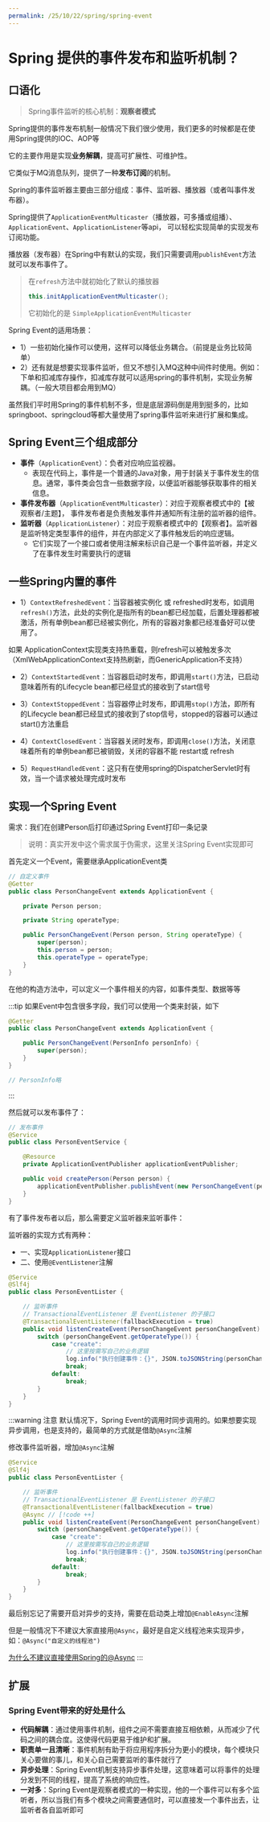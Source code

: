 ```yaml
---
permalink: /25/10/22/spring/spring-event
---
```


# Spring 提供的事件发布和监听机制？

## 口语化

>   Spring事件监听的核心机制：**观察者模式**

Spring提供的事件发布机制一般情况下我们很少使用，我们更多的时候都是在使用Spring提供的IOC、AOP等

它的主要作用是实现**业务解耦**，提高可扩展性、可维护性。

它类似于MQ消息队列，提供了一种**发布订阅**的机制。

Spring的事件监听器主要由三部分组成：事件、监听器、播放器（或者叫事件发布器）。

Spring提供了`ApplicationEventMulticaster`（播放器，可多播或组播）、`ApplicationEvent`、`ApplicationListener`等api，
可以轻松实现简单的实现发布订阅功能。

播放器（发布器）在Spring中有默认的实现，我们只需要调用`publishEvent`方法就可以发布事件了。

>   在`refresh`方法中就初始化了默认的播放器
>
>   ```java
>   this.initApplicationEventMulticaster();
>   ```
>
>   它初始化的是 `SimpleApplicationEventMulticaster`

Spring Event的适用场景：

- 1）一些初始化操作可以使用，这样可以降低业务耦合。（前提是业务比较简单）
- 2）还有就是想要实现事件监听，但又不想引入MQ这种中间件时使用。例如：下单和扣减库存操作，扣减库存就可以适用spring的事件机制，实现业务解耦。（一般大项目都会用到MQ）



虽然我们平时用Spring的事件机制不多，但是底层源码倒是用到挺多的，比如springboot、springcloud等都大量使用了spring事件监听来进行扩展和集成。



## **Spring Event三个组成部分**

-   **事件**（`ApplicationEvent`）：负者对应响应监视器。
    - 表现在代码上，事件是一个普通的Java对象，用于封装关于事件发生的信息。通常，事件类会包含一些数据字段，以便监听器能够获取事件的相关信息。
-   **事件发布器**（`ApplicationEventMulticaster`）：对应于观察者模式中的【被观察者/主题】， 事件发布者是负责触发事件并通知所有注册的监听器的组件。
- **监听器**（`ApplicationListener`）：对应于观察者模式中的【观察者】。监听器是监听特定类型事件的组件，并在内部定义了事件触发后的响应逻辑。
    - 它们实现了一个接口或者使用注解来标识自己是一个事件监听器，并定义了在事件发生时需要执行的逻辑


## **一些Spring内置的事件**

- 1）`ContextRefreshedEvent`：当容器被实例化 或 refreshed时发布，如调用 `refresh()`方法，此处的实例化是指所有的bean都已经加载，后置处理器都被激活，所有单例bean都已经被实例化，所有的容器对象都已经准备好可以使用了。

如果 ApplicationContext实现类支持热重载，则refresh可以被触发多次（XmlWebApplicationContext支持热刷新，而GenericApplication不支持）

- 2）`ContextStartedEvent`：当容器启动时发布，即调用`start()`方法，已启动意味着所有的Lifecycle bean都已经显式的接收到了start信号

- 3）`ContextStoppedEvent`：当容器停止时发布，即调用`stop()`方法，即所有的Lifecycle bean都已经显式的接收到了stop信号，stopped的容器可以通过start()方法重启

- 4）`ContextClosedEvent`：当容器关闭时发布，即调用`close()`方法，关闭意味着所有的单例bean都已被销毁，关闭的容器不能 restart或 refresh

- 5）`RequestHandledEvent`：这只有在使用spring的DispatcherServlet时有效，当一个请求被处理完成时发布



## 实现一个Spring Event

需求：我们在创建Person后打印通过Spring Event打印一条记录

> 说明：真实开发中这个需求属于伪需求，这里关注Spring Event实现即可

首先定义一个Event，需要继承ApplicationEvent类

```java
// 自定义事件
@Getter
public class PersonChangeEvent extends ApplicationEvent {

    private Person person;

    private String operateType;

    public PersonChangeEvent(Person person, String operateType) {
        super(person);
        this.person = person;
        this.operateType = operateType;
    }
}
```

在他的构造方法中，可以定义一个事件相关的内容，如事件类型、数据等等

:::tip
如果Event中包含很多字段，我们可以使用一个类来封装，如下
```java
@Getter
public class PersonChangeEvent extends ApplicationEvent {

    public PersonChangeEvent(PersonInfo personInfo) {
        super(person);
    }
}

// PersonInfo略
```

:::

然后就可以发布事件了：

```java
// 发布事件
@Service
public class PersonEventService {

    @Resource
    private ApplicationEventPublisher applicationEventPublisher;

    public void createPerson(Person person) {
        applicationEventPublisher.publishEvent(new PersonChangeEvent(person, "create"));
    }
}
```

有了事件发布者以后，那么需要定义监听器来监听事件：

监听器的实现方式有两种：
- 一、实现`ApplicationListener`接口
- 二、使用`@EventListener`注解

```java
@Service
@Slf4j
public class PersonEventLister {

    // 监听事件 
    // TransactionalEventListener 是 EventListener 的子接口
    @TransactionalEventListener(fallbackExecution = true)
    public void listenCreateEvent(PersonChangeEvent personChangeEvent) {
        switch (personChangeEvent.getOperateType()) {
            case "create":
                // 这里按需写自己的业务逻辑
                log.info("执行创建事件：{}", JSON.toJSONString(personChangeEvent.getPerson()));
                break;
            default:
                break;
        }
    }
}
```

:::warning 注意
默认情况下，Spring Event的调用时同步调用的。如果想要实现异步调用，也是支持的，最简单的方式就是借助`@Async`注解

修改事件监听器，增加`@Async`注解

```java
@Service
@Slf4j
public class PersonEventLister {

    // 监听事件 
    // TransactionalEventListener 是 EventListener 的子接口
    @TransactionalEventListener(fallbackExecution = true)
    @Async // [!code ++]
    public void listenCreateEvent(PersonChangeEvent personChangeEvent) {
        switch (personChangeEvent.getOperateType()) {
            case "create":
                // 这里按需写自己的业务逻辑
                log.info("执行创建事件：{}", JSON.toJSONString(personChangeEvent.getPerson()));
                break;
            default:
                break;
        }
    }
}
```

最后别忘记了需要开启对异步的支持，需要在启动类上增加`@EnableAsync`注解

但是一般情况下不建议大家直接用`@Async`，最好是自定义线程池来实现异步，如：`@Async("自定义的线程池")`

[为什么不建议直接使用Spring的@Async](./为什么不建议直接使用Spring的@Async)
:::

## 扩展

### **Spring Event带来的好处是什么**

- **代码解耦**：通过使用事件机制，组件之间不需要直接互相依赖，从而减少了代码之间的耦合度。这使得代码更易于维护和扩展。
- **职责单一且清晰**：事件机制有助于将应用程序拆分为更小的模块，每个模块只关心要做的事儿，和关心自己需要监听的事件就行了
- **异步处理**：Spring Event机制支持异步事件处理，这意味着可以将事件的处理分发到不同的线程，提高了系统的响应性。
- **一对多**：Spring Event是观察者模式的一种实现，他的一个事件可以有多个监听者，所以当我们有多个模块之间需要通信时，可以直接发一个事件出去，让监听者各自监听即可